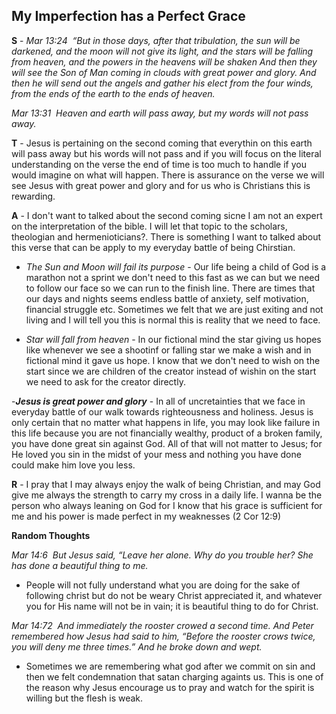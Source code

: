 ## My Imperfection has a Perfect Grace


__S__ - _Mar 13:24  “But in those days, after that tribulation, the sun will be darkened, and the moon will not give its light, and the stars will be falling from heaven, and the powers in the heavens will be shaken And then they will see the Son of Man coming in clouds with great power and glory. And then he will send out the angels and gather his elect from the four winds, from the ends of the earth to the ends of heaven._

_Mar 13:31  Heaven and earth will pass away, but my words will not pass away._

__T__ - Jesus is pertaining on the second coming that everythin on this earth will pass away but his words will not pass and if you will focus on the literal understanding on the verse the end of time is too much to handle if you would imagine on what will happen. There is assurance on the verse we will see Jesus with great power and glory and for us who is Christians this is rewarding.

__A__ - I don't want to talked about the second coming sicne I am not an expert on the interpretation of the bible. I will let that topic to the scholars, theologian and hermenioticians?. There is something I want to talked about this verse that can be apply to my everyday battle of being Chirstian.

- _The Sun and Moon will fail its purpose_ - Our life being a child of God is a marathon not a sprint we don't need to this fast as we can but we need to follow our face so we can run to the finish line. There are times that our days and nights seems endless battle of anxiety, self motivation, financial struggle etc. Sometimes we felt that we are just exiting and not living and I will tell you this is normal this is reality that we need to face.

- _Star will fall from heaven_ - In our fictional mind the star giving us hopes like whenever we see a shootinf or falling star we make a wish and in fictional mind it gave us hope. I know that we don't need to wish on the start since we are children of the creator instead of wishin on the start we need to ask for the creator directly. 

-__*Jesus is great power and glory*__ - In all of uncretainties that we face in everyday battle of our walk towards righteousness and holiness. Jesus is only certain that no matter what happens in life, you may look like failure in this life because you are not financially wealthy,  product of a broken family, you have done great sin against God. All of that will not matter to Jesus; for He loved you sin in the midst of your mess and nothing you have done could make him love you less.

__R__ - I pray that I may always enjoy the walk of being Christian, and may God give me always the strength to carry my cross in a daily life. I wanna be the person who always leaning on God for I know that his grace is sufficient for me and his power is made perfect in my weaknesses (2 Cor 12:9)


__Random Thoughts__

_Mar 14:6  But Jesus said, “Leave her alone. Why do you trouble her? She has done a beautiful thing to me._
- People will not fully understand what you are doing for the sake of following christ but do not be weary Christ appreciated it, and whatever you for His name will not be in vain; it is beautiful thing to do for Christ.

_Mar 14:72  And immediately the rooster crowed a second time. And Peter remembered how Jesus had said to him, “Before the rooster crows twice, you will deny me three times.” And he broke down and wept._

- Sometimes we are remembering what god after we commit on sin and then we felt condemnation that satan charging againts us. This is one of the reason why Jesus encourage us to pray and watch for the spirit is willing but the flesh is weak. 